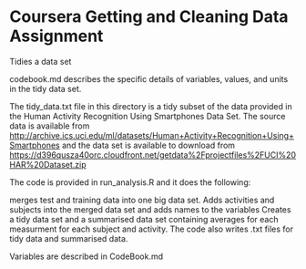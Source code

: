 # Coursera Getting and Cleaning Data Assignment
Tidies a data set

codebook.md describes the specific details of variables, values, and units in the tidy data set. 

The tidy_data.txt file in this directory is a tidy subset of the data provided in the Human Activity Recognition Using Smartphones Data Set. 
The source data is available from http://archive.ics.uci.edu/ml/datasets/Human+Activity+Recognition+Using+Smartphones and
the data set is available to download from https://d396qusza40orc.cloudfront.net/getdata%2Fprojectfiles%2FUCI%20HAR%20Dataset.zip 

The code is provided in run_analysis.R and it does the following:

merges test and training data into one big data set.
Adds activities and subjects into the merged data set and adds names to the variables
Creates a tidy data set and a summarised data set containing averages for each measurment for each subject and activity.
The code also writes .txt files for tidy data and summarised data.

Variables are described in CodeBook.md


